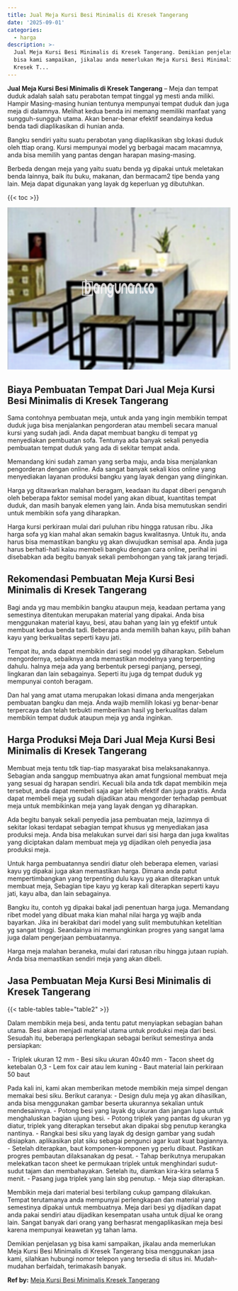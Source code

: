```yaml
---
title: Jual Meja Kursi Besi Minimalis di Kresek Tangerang
date: '2025-09-01'
categories:
  - harga
description: >-
  Jual Meja Kursi Besi Minimalis di Kresek Tangerang. Demikian penjelasan yg
  bisa kami sampaikan, jikalau anda memerlukan Meja Kursi Besi Minimalis di
  Kresek T...
---
```


**Jual Meja Kursi Besi Minimalis di Kresek Tangerang** – Meja dan tempat duduk adalah salah satu perabotan tempat tinggal yg mesti anda miliki. Hampir Masing-masing hunian tentunya mempunyai tempat duduk dan juga meja di dalamnya. Melihat kedua benda ini memang memiliki manfaat yang sungguh-sungguh utama. Akan benar-benar efektif seandainya kedua benda tadi diaplikasikan di hunian anda.

Bangku sendiri yaitu suatu perabotan yang diaplikasikan sbg lokasi duduk oleh ttiap orang. Kursi mempunyai model yg berbagai macam macamnya, anda bisa memilih yang pantas dengan harapan masing-masing.

Berbeda dengan meja yang yaitu suatu benda yg dipakai untuk meletakan benda lainnya, baik itu buku, makanan, dan bermacam2 tipe benda yang lain. Meja dapat digunakan yang layak dg keperluan yg dibutuhkan.

{{< toc >}}

![Jual Meja Kursi Besi Minimalis di Kresek Tangerang](/images/jual-meja-besi-murah14.png)

## Biaya Pembuatan Tempat Dari Jual Meja Kursi Besi Minimalis di Kresek Tangerang

Sama contohnya pembuatan meja, untuk anda yang ingin membikin tempat duduk juga bisa menjalankan pengorderan atau membeli secara manual kursi yang sudah jadi. Anda dapat membuat bangku di tempat yg menyediakan pembuatan sofa. Tentunya ada banyak sekali penyedia pembuatan tempat duduk yang ada di sekitar tempat anda.

Memandang kini sudah zaman yang serba maju, anda bisa menjalankan pengorderan dengan online. Ada sangat banyak sekali kios online yang menyediakan layanan produksi bangku yang layak dengan yang diinginkan.

Harga yg ditawarkan malahan beragam, keadaan itu dapat diberi pengaruh oleh beberapa faktor semisal model yang akan dibuat, kuantitas tempat duduk, dan masih banyak elemen yang lain. Anda bisa memutuskan sendiri untuk membikin sofa yang diharapkan.

Harga kursi perkiraan mulai dari puluhan ribu hingga ratusan ribu. Jika harga sofa yg kian mahal akan semakin bagus kwalitasnya. Untuk itu, anda harus bisa memastikan bangku yg akan diwujudkan semisal apa. Anda juga harus berhati-hati kalau membeli bangku dengan cara online, perihal ini disebabkan ada begitu banyak sekali pembohongan yang tak jarang terjadi.

## Rekomendasi Pembuatan Meja Kursi Besi Minimalis di Kresek Tangerang

Bagi anda yg mau membikin bangku ataupun meja, keadaan pertama yang semestinya ditentukan merupakan material yang dipakai. Anda bisa menggunakan material kayu, besi, atau bahan yang lain yg efektif untuk membuat kedua benda tadi. Beberapa anda memilih bahan kayu, pilih bahan kayu yang berkualitas seperti kayu jati.

Tempat itu, anda dapat membikin dari segi model yg diharapkan. Sebelum mengordernya, sebaiknya anda memastikan modelnya yang terpenting dahulu. halnya meja ada yang berbentuk persegi panjang, persegi, lingkaran dan lain sebagainya. Seperti itu juga dg tempat duduk yg mempunyai contoh beragam.

Dan hal yang amat utama merupakan lokasi dimana anda mengerjakan pembuatan bangku dan meja. Anda wajib memilih lokasi yg benar-benar terpercaya dan telah terbukti memberikan hasil yg berkualitas dalam membikin tempat duduk ataupun meja yg anda inginkan.

## Harga Produksi Meja Dari Jual Meja Kursi Besi Minimalis di Kresek Tangerang

Membuat meja tentu tdk tiap-tiap masyarakat bisa melaksanakannya. Sebagian anda sanggup membuatnya akan amat fungsional membuat meja yang sesuai dg harapan sendiri. Kecuali bila anda tdk dapat membikin meja tersebut, anda dapat membeli saja agar lebih efektif dan juga praktis. Anda dapat membeli meja yg sudah dijadikan atau mengorder terhadap pembuat meja untuk membikinkan meja yang layak dengan yg diharapkan.

Ada begitu banyak sekali penyedia jasa pembuatan meja, lazimnya di sekitar lokasi terdapat sebagian tempat khusus yg menyediakan jasa produksi meja. Anda bisa melakukan survei dari sisi harga dan juga kwalitas yang diciptakan dalam membuat meja yg dijadikan oleh penyedia jasa produksi meja.

Untuk harga pembuatannya sendiri diatur oleh beberapa elemen, variasi kayu yg dipakai juga akan memastikan harga. Dimana anda patut mempertimbangkan yang terpenting dulu kayu yg akan diterapkan untuk membuat meja, Sebagian tipe kayu yg kerap kali diterapkan seperti kayu jati, kayu alba, dan lain sebagainya.

Bangku itu, contoh yg dipakai bakal jadi penentuan harga juga. Memandang ribet model yang dibuat maka kian mahal nilai harga yg wajib anda bayarkan. Jika ini berakibat dari model yang sulit membutuhkan ketelitian yg sangat tinggi. Seandainya ini memungkinkan progres yang sangat lama juga dalam pengerjaan pembuatannya.

Harga meja malahan beraneka, mulai dari ratusan ribu hingga jutaan rupiah. Anda bisa memastikan sendiri meja yang akan dibeli.

## Jasa Pembuatan Meja Kursi Besi Minimalis di Kresek Tangerang

{{< table-tables table="table2" >}}

Dalam membikin meja besi, anda tentu patut menyiapkan sebagian bahan utama. Besi akan menjadi material utama untuk produksi meja dari besi. Sesudah itu, beberapa perlengkapan sebagai berikut semestinya anda persiapkan:

\- Triplek ukuran 12 mm - Besi siku ukuran 40x40 mm - Tacon sheet dg ketebalan 0,3 - Lem fox cair atau lem kuning - Baut material lain perkiraan 50 baut

Pada kali ini, kami akan memberikan metode membikin meja simpel dengan memakai besi siku. Berikut caranya: - Design dulu meja yg akan dihasilkan, anda bisa menggunakan gambar beserta ukurannya sekalian untuk mendesainnya. - Potong besi yang layak dg ukuran dan jangan lupa untuk menghaluskan bagian ujung besi. - Potong triplek yang pantas dg ukuran yg diatur, triplek yang diterapkan tersebut akan dipakai sbg penutup kerangka nantinya. - Rangkai besi siku yang layak dg design gambar yang sudah disiapkan. aplikasikan plat siku sebagai pengunci agar kuat kuat bagiannya. - Setelah diterapkan, baut komponen-komponen yg perlu dibaut. Pastikan progres pembautan dilaksanakan dg pesat. - Tahap berikutnya merupakan melekatkan tacon sheet ke permukaan triplek untuk menghindari sudut-sudut tajam dan membahayakan. Setelah itu, diamkan kira-kira selama 5 menit. - Pasang juga triplek yang lain sbg penutup. - Meja siap diterapkan.

Membikin meja dari material besi terbilang cukup gampang dilakukan. Tempat terutamanya anda mempunyai perlengkapan dan material yang semestinya dipakai untuk membuatnya. Meja dari besi yg dijadikan dapat anda pakai sendiri atau dijadikan kesempatan usaha untuk dijual ke orang lain. Sangat banyak dari orang yang berhasrat mengaplikasikan meja besi karena mempunyai keawetan yg tahan lama.

Demikian penjelasan yg bisa kami sampaikan, jikalau anda memerlukan Meja Kursi Besi Minimalis di Kresek Tangerang bisa menggunakan jasa kami, silahkan hubungi nomor telepon yang tersedia di situs ini. Mudah-mudahan berfaidah, terimakasih banyak.

**Ref by:** [Meja Kursi Besi Minimalis Kresek Tangerang](https://id.wikipedia.org/wiki/Meja)
